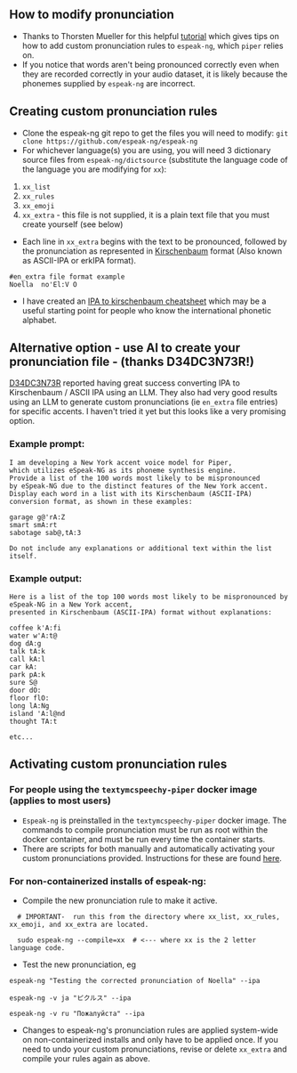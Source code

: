 ## How to modify pronunciation 
- Thanks to Thorsten Mueller for this helpful [tutorial](https://www.youtube.com/watch?v=493xbPIQBSU) which gives tips on how to add custom pronunciation rules to `espeak-ng`, which `piper` relies on.
- If you notice that words aren't being pronounced correctly even when they are recorded correctly  in your audio dataset, it is likely because the phonemes supplied by `espeak-ng` are incorrect.
## Creating custom pronunciation rules
- Clone the espeak-ng git repo to get the files you will need to modify:  `git clone https://github.com/espeak-ng/espeak-ng`
- For whichever language(s) you are using, you will need 3 dictionary source files from `espeak-ng/dictsource` (substitute the language code of the language you are modifying for `xx`):  
1. `xx_list`
2. `xx_rules`
3. `xx_emoji`
4. `xx_extra` - this file is not supplied, it is a plain text file that you must create yourself (see below)
- Each line in `xx_extra` begins with the text to be pronounced, followed by the pronunciation as represented in [Kirschenbaum](https://en.wikipedia.org/wiki/Kirshenbaum) format (Also known as ASCII-IPA or erkIPA format).

```
#en_extra file format example
Noella  no'El:V O
```

- I have created an [IPA to kirschenbaum cheatsheet](/docs/IPA_to_kirschenbaum_cheatsheet.md) which may be a useful starting point for people who know the international phonetic alphabet.

## Alternative option - use AI to create your pronunciation file - (thanks D34DC3N73R!)

[D34DC3N73R](https://github.com/D34DC3N73R) reported having great success converting IPA to Kirschenbaum / ASCII IPA using an LLM.
 They also had very good results using an LLM to generate custom pronunciations (ie `en_extra` file entries) for specific accents. 
I haven't tried it yet but this looks like a very promising option.

### Example prompt:
```
I am developing a New York accent voice model for Piper, 
which utilizes eSpeak-NG as its phoneme synthesis engine. 
Provide a list of the 100 words most likely to be mispronounced 
by eSpeak-NG due to the distinct features of the New York accent. 
Display each word in a list with its Kirschenbaum (ASCII-IPA) 
conversion format, as shown in these examples:

garage g@'rA:Z 
smart smA:rt 
sabotage sab@,tA:3 

Do not include any explanations or additional text within the list itself.
```

### Example output:
```
Here is a list of the top 100 words most likely to be mispronounced by eSpeak-NG in a New York accent, 
presented in Kirschenbaum (ASCII-IPA) format without explanations:

coffee k'A:fi
water w'A:t@
dog dA:g
talk tA:k
call kA:l
car kA:
park pA:k
sure S@
door dO:
floor flO:
long lA:Ng
island 'A:l@nd
thought TA:t

etc...

```

## Activating custom pronunciation rules
### For people using the `textymcspeechy-piper` docker image (applies to most users)
- `Espeak-ng` is preinstalled in the `textymcspeechy-piper` docker image.   The commands to compile pronunciation must be run as root within the docker container, and must be run every time the container starts.
- There are scripts for both manually and automatically activating your custom pronunciations provided. Instructions for these are found [here](/tts_dojo/ESPEAK_RULES/README_custom_pronunciation.md). 

### For non-containerized installs of espeak-ng:  
- Compile the new pronunciation rule to make it active.
```
  # IMPORTANT-  run this from the directory where xx_list, xx_rules, xx_emoji, and xx_extra are located.

  sudo espeak-ng --compile=xx  # <--- where xx is the 2 letter language code.
```
- Test the new pronunciation, eg  
```
espeak-ng "Testing the corrected pronunciation of Noella" --ipa

espeak-ng -v ja "ピクルス" --ipa

espeak-ng -v ru "Пожалуйста" --ipa
```
- Changes to espeak-ng's pronunciation rules are applied system-wide on non-containerized installs and only have to be applied once.  If you need to undo your custom pronunciations, revise or delete `xx_extra` and compile your rules again as above.

